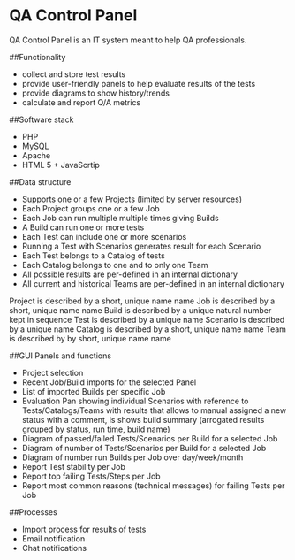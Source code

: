 # QA Control Panel

QA Control Panel is an IT system meant to help QA professionals.

##Functionality
* collect and store test results 
* provide user-friendly panels to help evaluate results of the tests
* provide diagrams to show history/trends
* calculate and report Q/A metrics

##Software stack
* PHP
* MySQL
* Apache 
* HTML 5 + JavaScrtip

##Data structure
* Supports one or a few Projects (limited by server resources)
* Each Project groups one or a few Job
* Each Job can run multiple multiple times giving Builds
* A Build can run one or more tests
* Each Test can include one or more scenarios
* Running a Test with Scenarios generates result for each Scenario
* Each Test belongs to a Catalog of tests
* Each Catalog belongs to one and to only one Team
* All possible results are per-defined in an internal dictionary
* All current and historical Teams are per-defined in an internal dictionary

Project is described by a short, unique name name 
Job is described by a short, unique name name 
Build is described by a unique natural number kept in sequence
Test is described by a unique name
Scenario is described by a unique name
Catalog is described by a short, unique name name 
Team is described by by short, unique name name 

##GUI Panels and functions
* Project selection
* Recent Job/Build imports for the selected Panel
* List of imported Builds per specific Job
* Evaluation Pan showing individual Scenarios with reference to Tests/Catalogs/Teams with results that allows to manual assigned a new status with a comment, is shows build summary (arrogated results grouped by status, run time, build name)
* Diagram of passed/failed Tests/Scenarios per Build for a selected Job
* Diagram of number of Tests/Scenarios per Build for a selected Job
* Diagram of number run Builds per Job over day/week/month
* Report Test stability per Job
* Report top failing Tests/Steps per Job
* Report most common reasons (technical messages) for failing Tests  per Job

##Processes
* Import process for results of tests
* Email notification
* Chat notifications
